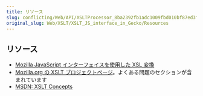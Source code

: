 ```yaml
---
title: リソース
slug: conflicting/Web/API/XSLTProcessor_8ba2392fb1adc1009fbd010bf87ed3f6
original_slug: Web/XSLT/XSLT_JS_interface_in_Gecko/Resources
---
```


## リソース

- [Mozilla JavaScript インターフェイスを使用した XSL 変換](/ja/docs/Using_the_Mozilla_JavaScript_interface_to_XSL_Transformations)
- [Mozilla.org の XSLT プロジェクトページ](http://www.mozilla.org/projects/xslt/)。よくある問題のセクションが含まれています
- [MSDN: XSLT Concepts](<https://docs.microsoft.com/en-us/previous-versions/windows/desktop/ms762773(v=vs.85)>)
